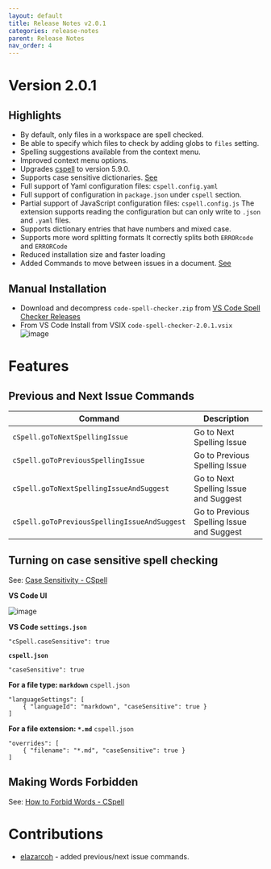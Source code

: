 ```yaml
---
layout: default
title: Release Notes v2.0.1
categories: release-notes
parent: Release Notes
nav_order: 4
---
```


# Version 2.0.1

## Highlights

- By default, only files in a workspace are spell checked.
- Be able to specify which files to check by adding globs to `files` setting.
- Spelling suggestions available from the context menu.
- Improved context menu options.
- Upgrades [cspell](https://www.npmjs.com/package/cspell) to version 5.9.0.
- Supports case sensitive dictionaries. [See](#Turning-on-case-sensitive-spell-checking)
- Full support of Yaml configuration files: `cspell.config.yaml`
- Full support of configuration in `package.json` under `cspell` section.
- Partial support of JavaScript configuration files: `cspell.config.js`
  The extension supports reading the configuration but can only write to `.json` and `.yaml` files.
- Supports dictionary entries that have numbers and mixed case.
- Supports more word splitting formats
  It correctly splits both `ERRORcode` and `ERRORCode`
- Reduced installation size and faster loading
- Added Commands to move between issues in a document. [See](#Previous-and-Next-Issue-Commands)

## Manual Installation

- Download and decompress `code-spell-checker.zip` from [VS Code Spell Checker Releases](https://github.com/streetsidesoftware/vscode-spell-checker/releases)
- From VS Code Install from VSIX `code-spell-checker-2.0.1.vsix`
  ![image](https://user-images.githubusercontent.com/3740137/120071300-f0a27600-c08e-11eb-9828-155be0405510.png)

# Features

## Previous and Next Issue Commands

| Command                                      | Description                               |
| -------------------------------------------- | ----------------------------------------- |
| `cSpell.goToNextSpellingIssue`               | Go to Next Spelling Issue                 |
| `cSpell.goToPreviousSpellingIssue`           | Go to Previous Spelling Issue             |
| `cSpell.goToNextSpellingIssueAndSuggest`     | Go to Next Spelling Issue and Suggest     |
| `cSpell.goToPreviousSpellingIssueAndSuggest` | Go to Previous Spelling Issue and Suggest |

## Turning on case sensitive spell checking

See: [Case Sensitivity - CSpell](https://streetsidesoftware.github.io/cspell/docs/case-sensitive/)

**VS Code UI**

![image](https://user-images.githubusercontent.com/3740137/129460586-498f1bf4-3b53-43d6-b525-7ad283b8e8bf.png)

**VS Code `settings.json`**

```jsonc
"cSpell.caseSensitive": true
```

**`cspell.json`**

```jsonc
"caseSensitive": true
```

**For a file type: `markdown`**
`cspell.json`

```jsonc
"languageSettings": [
    { "languageId": "markdown", "caseSensitive": true }
]
```

**For a file extension: `*.md`**
`cspell.json`

```jsonc
"overrides": [
    { "filename": "*.md", "caseSensitive": true }
]
```

## Making Words Forbidden

See: [How to Forbid Words - CSpell](https://streetsidesoftware.github.io/cspell/docs/forbidden-words/)

# Contributions

- [elazarcoh](https://github.com/elazarcoh) - added previous/next issue commands.

<!---
cspell:ignore elazarcoh
--->
